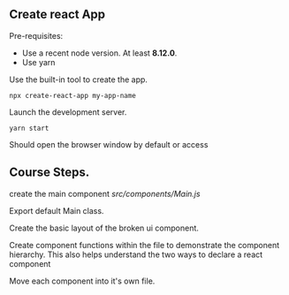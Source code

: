 ## Create react App

Pre-requisites:

* Use a recent node version. At least **8.12.0**.
* Use yarn

Use the built-in tool to create the app.

```
npx create-react-app my-app-name
```

Launch the development server.

```
yarn start
```

Should open the browser window by default or access [](http://localhost:3000)

## Course Steps.

create the main component *src/components/Main.js*

Export default Main class.

Create the basic layout of the broken ui component.

Create component functions within the file to demonstrate the component hierarchy.
This also helps understand the two ways to declare a react component

Move each component into it's own file.
